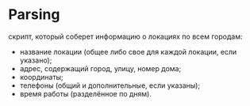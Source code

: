 # Parsing

скрипт, который соберет информацию о локациях по всем городам:
- название локации (общее либо свое для каждой локации, если указано);
- адрес, содержащий город, улицу, номер дома;
- координаты;
- телефоны (общий и дополнительные, если указаны);
- время работы (разделённое по дням).
